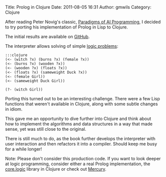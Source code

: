 Title: Prolog in Clojure
Date: 2011-08-05 16:31
Author: gmwils
Category: Clojure

After reading Peter Novig's classic, [Paradigms of AI Programming][], I
decided to try porting his implementation of Prolog in Lisp to Clojure.

The initial results are available on [GitHub][].

The interpreter allows solving of simple [logic problems][]:

    :::clojure
    (<- (witch ?x) (burns ?x) (female ?x))
    (<- (burns ?x) (wooden ?x))
    (<- (wooden ?x) (floats ?x))
    (<- (floats ?x) (sameweight Duck ?x))
    (<- (female Girl))
    (<- (sameweight Duck Girl))

    (?- (witch Girl))

Porting this turned out to be an interesting challenge. There were a few
Lisp functions that weren't available in Clojure, along with some subtle
changes in idiom.

This gave me an opportunity to dive further into Clojure and think about
how to implement the algorithms and data structures in a way that made
sense, yet was still close to the original.

There is still much to do, as the book further develops the interpreter
with user interaction and then refactors it into a compiler. Should keep
me busy for a while longer!

Note: Please don't consider this production code. If you want to look
deeper at logic programming, consider either a real Prolog
implementation, the [core.logic][] library in Clojure or check out
[Mercury][].

  [Paradigms of AI Programming]: http://www.amazon.com/gp/product/1558601910/ref=as_li_ss_tl?ie=UTF8&tag=pseudofish-20&linkCode=as2&camp=217145&creative=399369&creativeASIN=1558601910
  [GitHub]: http://github.com/gmwils/clj-prolog
  [logic problems]: http://www.allisons.org/ll/Logic/Prolog/Examples/witch/
  [core.logic]: https://github.com/clojure/core.logic
  [Mercury]: http://www.mercury.csse.unimelb.edu.au/
